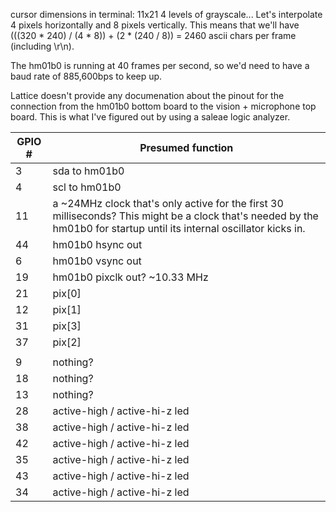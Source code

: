 cursor dimensions in terminal: 11x21
4 levels of grayscale... Let's interpolate 4 pixels horizontally and 8 pixels vertically. This
means that we'll have (((320 * 240) / (4 * 8)) + (2 * (240 / 8)) = 2460 ascii chars per frame (including \r\n).

The hm01b0 is running at 40 frames per second, so we'd need to have a baud rate of 885,600bps to keep up.


Lattice doesn't provide any documenation about the pinout for the connection from the hm01b0 bottom board to the vision + microphone top board. This is what I've figured out by using a saleae logic analyzer.

| GPIO # | Presumed function |
|--------|-------------------|
| 3      | sda to hm01b0     |
| 4      | scl to hm01b0     |
| 11     | a ~24MHz clock that's only active for the first 30 milliseconds? This might be a clock that's needed by the hm01b0 for startup until its internal oscillator kicks in.|
| 44     | hm01b0 hsync out  |
| 6      | hm01b0 vsync out  |
| 19     | hm01b0 pixclk out?  ~10.33 MHz |
| 21     | pix[0]            |
| 12     | pix[1]            |
| 31     | pix[3]            |
| 37     | pix[2]            |
|        |                   |
| 9      | nothing?          |
| 18     | nothing?          |
| 13     | nothing?          |
| 28     | active-high / active-hi-z led  |
| 38     | active-high / active-hi-z led  |
| 42     | active-high / active-hi-z led  |
| 35     | active-high / active-hi-z led  |
| 43     | active-high / active-hi-z led  |
| 34     | active-high / active-hi-z led  |